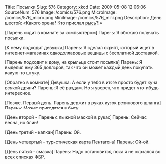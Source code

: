 Title: Посылки 
Slug: 576 
Category: xkcd 
Date: 2009-05-08 12:06:06 
SourceNum: 576 
Image: /comics/576.png 
MicroImage: /comics/576_micro.png 
MiniImage: /comics/576_mini.png 
Description: День шестой: «Какого хрена? Кто прислал <a href="http://www.xkcd.ru/325/">рысь</a>?!» 

[Парень сидит в комнате за компьютером]
Парень: Я обожаю получать посылки.

[К нему подходит девушка]
Парень: Я сделал скрипт, который ищет в интернет-магазинах однодолларовые вещицы с бесплатной доставкой.

[Парень подходит к дому, на крыльце стоит посылка]
Парень: Я выделил ему 365 долларов, так что он может каждый день покупать какую-то штуку.

[Обратно в комнате]
Девушка: А если у тебя в итоге просто будет куча всякой дряни?
Парень: Я её раздам. Но я уверен, что придет что-ибудь интересное.

[Позже. Первый день. Парень держит в руках кусок резинового шланга]
Парень: Может пригодится в быту.

[День второй - Парень с лыжной маской в руках]
Парень: Сейчас весна, но блин!

[День третий - капкан]
Парень: Ой.

[День четвертый - туристическая карта Пентагона]
Парень: Ой-ой.

[День пятый - смазка]
Парень: Надо остановится, пока я не оказался во всех списках ФБР.